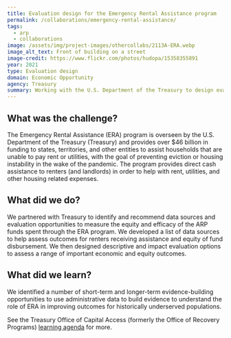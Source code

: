 ```yaml
---
title: Evaluation design for the Emergency Rental Assistance program
permalink: /collaborations/emergency-rental-assistance/
tags:
  - arp
  - collaborations
image: /assets/img/project-images/othercollabs/2113A-ERA.webp
image_alt_text: Front of building on a street
image-credit: https://www.flickr.com/photos/hudopa/15358355891
year: 2021
type: Evaluation design
domain: Economic Opportunity
agency: Treasury
summary: Working with the U.S. Department of the Treasury to design evaluations of a rental assistance program
---
```

## What was the challenge? 
The Emergency Rental Assistance (ERA) program is overseen by the U.S. Department of the Treasury (Treasury) and provides over $46 billion in funding to states, territories, and other entities to assist households that are unable to pay rent or utilities, with the goal of preventing eviction or housing instability in the wake of the pandemic. The program provides direct cash assistance to renters (and landlords) in order to help with rent, utilities, and other housing related expenses.

## What did we do? 
We partnered with Treasury to identify and recommend data sources and evaluation opportunities to measure the equity and efficacy of the ARP funds spent through the ERA program. We developed a list of data sources to help assess outcomes for renters receiving assistance and equity of fund disbursement. We then designed descriptive and impact evaluation options to assess a range of important economic and equity outcomes. 

## What did we learn?
We identified a number of short-term and longer-term evidence-building opportunities to use administrative data to build evidence to understand the role of ERA in improving outcomes for historically underserved populations.

See the Treasury Office of Capital Access (formerly the Office of Recovery Programs) <a class="usa-link usa-link--external" href="https://home.treasury.gov/system/files/136/ORP-Learning-Agenda-Draft-2023.pdf"> learning agenda</a> for more.
